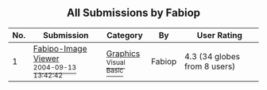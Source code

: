 ﻿<div align="center">

## All Submissions by Fabiop

</div>

No.  | Submission | Category | By   | User Rating
---- | ---------- | -------- | ---- | -----------
1 | [Fabipo\-Image Viewer<br /><sup>2004-09-13 13:42:42</sup>](https://github.com/Planet-Source-Code/fabiop-fabipo-image-viewer__1-56196) | [Graphics<br /><sup>Visual Basic</sup>](../ByCategory/graphics__1-46.md) | Fabiop | 4.3 (34 globes from 8 users)

